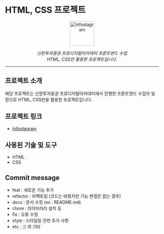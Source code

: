 <h1 align="left">HTML, CSS 프로젝트</h1> 

<div align="center">
  <a href="https://ghdeo.github.io/pro-digital-academy-html-project/src/pages/Main/main.html">
    <img src="https://ghdeo.github.io/pro-digital-academy-html-project/src/assets/shinhan-logo.jpg" alt="Infostagram" height="80">
  </a>
</div>

<p align="center">
  <em>신한투자증권 프로디지털아카데미 프론트엔드 수업<br>
  HTML, CSS만 활용한 프로젝트입니다.</em>
</p>

---

## 프로젝트 소개

해당 프로젝트는 신한투자증권 프로디지털아카데미에서 진행한 프론트엔드 수업의 일환으로 HTML, CSS만을 활용한 프로젝트입니다.

## 프로젝트 링크

- [Infostagram](https://ghdeo.github.io/pro-digital-academy-html-project/src/pages/Main/main.html)

## 사용된 기술 및 도구

- HTML
- CSS

<h2>Commit message</h2> 
 
- feat : 새로운 기능 추가  
- refactor : 리팩토링 (코드는 바꿨지만 기능 변경은 없는 경우) 
- docs : 문서 수정 (ex : README.md)
- chore : 라이브러리 설치 등
- fix : 오류 수정
- style : 스타일링 관련 추가 사항
- etc : 그 외 기타
